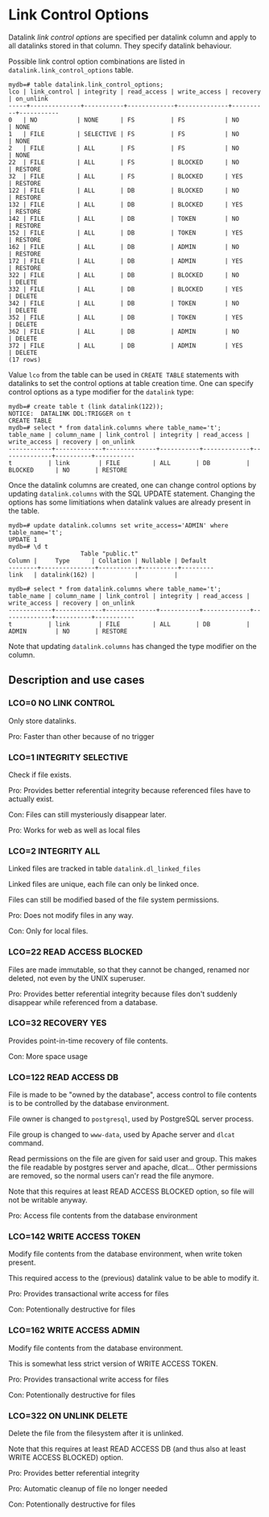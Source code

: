 Link Control Options
====================

Datalink *link control options* are specified per datalink column 
and apply to all datalinks stored in that column. They specify datalink behaviour.

Possible link control option combinations are listed in `datalink.link_control_options` table.

    mydb=# table datalink.link_control_options;
    lco | link_control | integrity | read_access | write_access | recovery | on_unlink 
    -----+--------------+-----------+-------------+--------------+----------+-----------
    0   | NO           | NONE      | FS          | FS           | NO       | NONE
    1   | FILE         | SELECTIVE | FS          | FS           | NO       | NONE
    2   | FILE         | ALL       | FS          | FS           | NO       | NONE
    22  | FILE         | ALL       | FS          | BLOCKED      | NO       | RESTORE
    32  | FILE         | ALL       | FS          | BLOCKED      | YES      | RESTORE
    122 | FILE         | ALL       | DB          | BLOCKED      | NO       | RESTORE
    132 | FILE         | ALL       | DB          | BLOCKED      | YES      | RESTORE
    142 | FILE         | ALL       | DB          | TOKEN        | NO       | RESTORE
    152 | FILE         | ALL       | DB          | TOKEN        | YES      | RESTORE
    162 | FILE         | ALL       | DB          | ADMIN        | NO       | RESTORE
    172 | FILE         | ALL       | DB          | ADMIN        | YES      | RESTORE
    322 | FILE         | ALL       | DB          | BLOCKED      | NO       | DELETE
    332 | FILE         | ALL       | DB          | BLOCKED      | YES      | DELETE
    342 | FILE         | ALL       | DB          | TOKEN        | NO       | DELETE
    352 | FILE         | ALL       | DB          | TOKEN        | YES      | DELETE
    362 | FILE         | ALL       | DB          | ADMIN        | NO       | DELETE
    372 | FILE         | ALL       | DB          | ADMIN        | YES      | DELETE
    (17 rows)

Value `lco` from the table can be used in `CREATE TABLE` statements with datalinks
to set the control options at table creation time. One can specify control options as a type
modifier for the `datalink` type:

    mydb=# create table t (link datalink(122));
    NOTICE:  DATALINK DDL:TRIGGER on t
    CREATE TABLE
    mydb=# select * from datalink.columns where table_name='t';
    table_name | column_name | link_control | integrity | read_access | write_access | recovery | on_unlink 
    ------------+-------------+--------------+-----------+-------------+--------------+----------+-----------
    t          | link        | FILE         | ALL       | DB          | BLOCKED      | NO       | RESTORE

Once the datalink columns are created, one can change control options by updating `datalink.columns` with
the SQL UPDATE statement. Changing the options has some limitiations when datalink values are already present in the table.

    mydb=# update datalink.columns set write_access='ADMIN' where table_name='t';
    UPDATE 1
    mydb=# \d t
                        Table "public.t"
    Column |     Type      | Collation | Nullable | Default 
    --------+---------------+-----------+----------+---------
    link   | datalink(162) |           |          | 

    mydb=# select * from datalink.columns where table_name='t';
    table_name | column_name | link_control | integrity | read_access | write_access | recovery | on_unlink 
    ------------+-------------+--------------+-----------+-------------+--------------+----------+-----------
    t          | link        | FILE         | ALL       | DB          | ADMIN        | NO       | RESTORE


Note that updating `datalink.columns` has changed the type modifier on the column.

Description and use cases
-------------------------

### LCO=0 NO LINK CONTROL

Only store datalinks.

Pro: Faster than other because of no trigger

### LCO=1 INTEGRITY SELECTIVE

Check if file exists.

Pro: Provides better referential integrity because referenced files have to actually exist.

Con: Files can still mysteriously disappear later.

Pro: Works for web as well as local files

### LCO=2 INTEGRITY ALL

Linked files are tracked in table `datalink.dl_linked_files`

Linked files are unique, each file can only be linked once.

Files can still be modified based of the file system permissions.

Pro: Does not modify files in any way.

Con: Only for local files.

### LCO=22 READ ACCESS BLOCKED

Files are made immutable, so that they cannot be changed, renamed nor deleted, not even by the UNIX superuser.

Pro: Provides better referential integrity because files don't suddenly disappear while referenced from a database.

### LCO=32 RECOVERY YES

Provides point-in-time recovery of file contents.

Con: More space usage

### LCO=122 READ ACCESS DB

File is made to be "owned by the database", access control to file contents is to be controlled by the database environment.

File owner is changed to `postgresql`, used by PostgreSQL server process.

File group is changed to `www-data`, used by Apache server and `dlcat` command.

Read permissions on the file are given for said user and group. This makes the file readable by postgres server and apache, dlcat... 
Other permissions are removed, so the normal users can'r read the file anymore.

Note that this requires at least READ ACCESS BLOCKED option, so file will not be writable anyway.

Pro: Access file contents from the database environment

### LCO=142 WRITE ACCESS TOKEN

Modify file contents from the database environment, when write token present.

This required access to the (previous) datalink value to be able to modify it.

Pro: Provides transactional write access for files

Con: Potentionally destructive for files

### LCO=162 WRITE ACCESS ADMIN

Modify file contents from the database environment.

This is somewhat less strict version of WRITE ACCESS TOKEN.

Pro: Provides transactional write access for files

Con: Potentionally destructive for files

### LCO=322 ON UNLINK DELETE

Delete the file from the filesystem after it is unlinked.

Note that this requires at least READ ACCESS DB (and thus also at least WRITE ACCESS BLOCKED) option.

Pro: Provides better referential integrity

Pro: Automatic cleanup of file no longer needed

Con: Potentionally destructive for files


